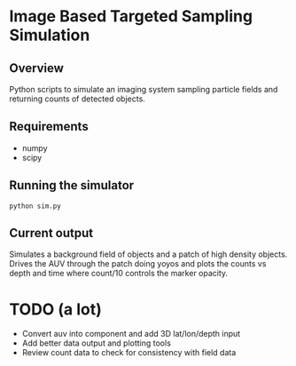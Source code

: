 # Image Based Targeted Sampling Simulation

## Overview
Python scripts to simulate an imaging system sampling particle fields and returning counts of detected objects.

## Requirements

- numpy
- scipy

## Running the simulator

`python sim.py`

## Current output

Simulates a background field of objects and a patch of high density objects. Drives the AUV through the patch doing yoyos and plots the counts vs depth and time where count/10 controls the marker opacity.

# TODO (a lot)

- Convert auv into component and add 3D lat/lon/depth input
- Add better data output and plotting tools
- Review count data to check for consistency with field data
